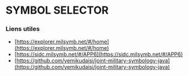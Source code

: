# SYMBOL SELECTOR

### Liens utiles

- [https://explorer.milsymb.net/#/home](https://explorer.milsymb.net/#/home)
- [https://sidc.milsymb.net/#/APP6](https://sidc.milsymb.net/#/APP6)
- [https://github.com/yemikudaisi/joint-military-symbology-java](https://github.com/yemikudaisi/joint-military-symbology-java)